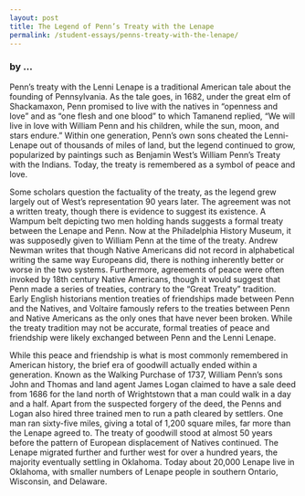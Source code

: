 ```yaml
---
layout: post
title: The Legend of Penn’s Treaty with the Lenape
permalink: /student-essays/penns-treaty-with-the-lenape/
---
```

### by ...

Penn’s treaty with the Lenni Lenape is a traditional American tale about the founding of Pennsylvania. As the tale goes, in 1682, under the great elm of Shackamaxon, Penn promised to live with the natives in “openness and love” and as “one flesh and one blood” to which Tamanend replied, “We will live in love with William Penn and his children, while the sun, moon, and stars endure.” Within one generation, Penn’s own sons cheated the Lenni-Lenape out of thousands of miles of land, but the legend continued to grow, popularized by paintings such as Benjamin West’s William Penn’s Treaty with the Indians. Today, the treaty is remembered as a symbol of peace and love.

Some scholars question the factuality of the treaty, as the legend grew largely out of West’s representation 90 years later. The agreement was not a written treaty, though there is evidence to suggest its existence. A Wampum belt depicting two men holding hands suggests a formal treaty between the Lenape and Penn. Now at the Philadelphia History Museum, it was supposedly given to William Penn at the time of the treaty. Andrew Newman writes that though Native Americans did not record in alphabetical writing the same way Europeans did, there is nothing inherently better or worse in the two systems. Furthermore, agreements of peace were often invoked by 18th century Native Americans, though it would suggest that Penn made a series of treaties, contrary to the “Great Treaty” tradition. Early English historians mention treaties of friendships made between Penn and the Natives, and Voltaire famously refers to the treaties between Penn and Native Americans as the only ones that have never been broken. While the treaty tradition may not be accurate, formal treaties of peace and friendship were likely exchanged between Penn and the Lenni Lenape.

While this peace and friendship is what is most commonly remembered in American history, the brief era of goodwill actually ended within a generation. Known as the Walking Purchase of 1737, William Penn’s sons John and Thomas and land agent James Logan claimed to have a sale deed from 1686 for the land north of Wrightstown that a man could walk in a day and a half. Apart from the suspected forgery of the deed, the Penns and Logan also hired three trained men to run a path cleared by settlers. One man ran sixty-five miles, giving a total of 1,200 square miles, far more than the Lenape agreed to. The treaty of goodwill stood at almost 50 years before the pattern of European displacement of Natives continued. The Lenape migrated further and further west for over a hundred years, the majority eventually settling in Oklahoma. Today about 20,000 Lenape live in Oklahoma, with smaller numbers of Lenape people in southern Ontario, Wisconsin, and Delaware. 
